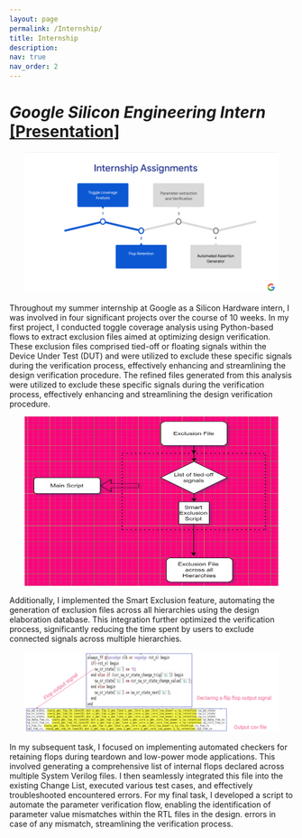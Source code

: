 ```yaml
---
layout: page
permalink: /Internship/
title: Internship
description:
nav: true
nav_order: 2
---
```


# *Google Silicon Engineering Intern* [[Presentation]](/assets/pdf/Presentation.pdf)
<p align="center">
    <img width="450"  src="/assets/img/intern.png">
</p>

Throughout my summer internship at Google as a Silicon Hardware intern, I was involved in four significant projects over the course of 10 weeks. In my first project, I conducted toggle coverage analysis using Python-based flows to extract exclusion files aimed at optimizing design verification. These exclusion files comprised tied-off or floating signals within the Device Under Test (DUT) and were utilized to exclude these specific signals during the verification process, effectively enhancing and streamlining the design verification procedure.
The refined files generated from this analysis were utilized to exclude these specific signals during the verification process, effectively enhancing and streamlining the design verification procedure.
<p align="center">
    <img width="450" height="300" src="/assets/img/smart_exclusion.png">
</p>

Additionally, I implemented the Smart Exclusion feature, automating the generation of exclusion files across all hierarchies using the design elaboration database. This integration further optimized the verification process, significantly reducing the time spent by users to exclude connected signals across multiple hierarchies.
<p align="center">
    <img width="450" src="/assets/img/flop.png">
</p>

In my subsequent task, I focused on implementing automated checkers for retaining flops during teardown and low-power mode applications. This involved generating a comprehensive list of internal flops declared across multiple System Verilog files. I then seamlessly integrated this file into the existing Change List, executed various test cases, and effectively troubleshooted encountered errors. For my final task, I developed a script to automate the parameter verification flow, enabling the identification of parameter value mismatches within the RTL files in the design.
errors in case of any mismatch, streamlining the verification process.
